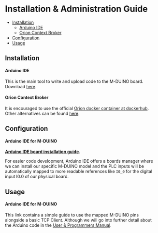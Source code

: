 # Installation & Administration Guide

-   [Installation](#installation)
    -   [Arduino IDE](#arduino-ide)
    -   [Orion Context Broker](#orion-context-broker)
-   [Configuration](#configuration)
-   [Usage](#usage)


## Installation

#### Arduino IDE

This is the main tool to write and upload code to the M-DUINO board.
Download [here](https://www.arduino.cc/en/software).

#### Orion Context Broker

It is encouraged to use the official [Orion docker container at dockerhub](https://hub.docker.com/r/fiware/orion/). Other alternatives can be found [here](https://fiware-orion.readthedocs.io/en/master/admin/install/index.html#installing-orion).




## Configuration

#### Arduino IDE for M-DUINO

**[Arduino IDE board installation guide](https://www.industrialshields.com/first-steps-with-the-industrial-arduino-based-plc-s-and-the-panel-pc-s-raspberry-pi-based#boards)**.

For easier code development, Arduino IDE offers a boards manager where we can install our specific M-DUINO model and the PLC inputs will be automatically mapped to more readable references like `I0_0` for the digital input I0.0 of our physical board.

## Usage

#### Arduino IDE for M-DUINO

This link contains a simple guide to use the mapped M-DUINO pins alongside a basic TCP Client. Although we will go into further detail about the Arduino code in the [User & Programmers Manual](usermanual.md).

